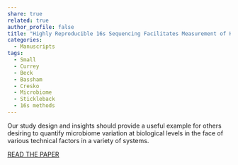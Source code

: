 ```yaml
---
share: true
related: true
author_profile: false
title: "Highly Reproducible 16s Sequencing Facilitates Measurement of Host Genetic Influences on the Stickleback Gut Microbiome"
categories:
  - Manuscripts
tags:
  - Small
  - Currey
  - Beck
  - Bassham
  - Cresko
  - Microbiome
  - Stickleback
  - 16s methods
---
```


Our study design and insights should provide a useful example for others desiring to quantify microbiome variation at biological levels in the face of various technical factors in a variety of systems.

[READ THE PAPER](https://msystems.asm.org/content/4/4/e00331-19)
